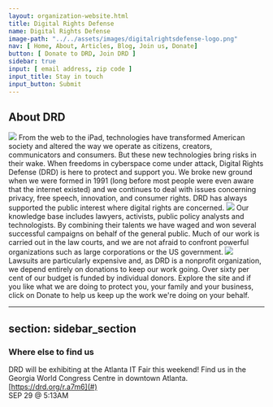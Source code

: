 ```yaml
---
layout: organization-website.html
title: Digital Rights Defense
name: Digital Rights Defense
image-path: "../../assets/images/digitalrightsdefense-logo.png"
nav: [ Home, About, Articles, Blog, Join us, Donate]
button: [ Donate to DRD, Join DRD ]
sidebar: true
input: [ email address, zip code ]
input_title: Stay in touch
input_button: Submit
---
```

## About DRD

<left>![](../../assets/images/digitalrightsdefense1.png)</left>
From the web to the iPad, technologies have transformed American society and altered the way we operate as citizens, creators, communicators and consumers. But these new technologies bring risks in their wake. When freedoms in cyberspace come under attack, Digital Rights Defense (DRD) is here to protect and support you. We broke new ground when we were formed in 1991 (long before most people were even aware that the internet existed) and we continues to deal with issues concerning privacy, free speech, innovation, and consumer rights. DRD has always supported the public interest where digital rights are concerned.
<left>![](../../assets/images/digitalrightsdefense2.png)</left>
Our knowledge base includes lawyers, activists, public policy analysts and technologists. By combining their talents we have waged and won several successful campaigns on behalf of the general public. Much of our work is carried out in the law courts, and we are not afraid to confront powerful organizations such as large corporations or the US government.
<left>![](../../assets/images/digitalrightsdefense3.png)</left>
Lawsuits are particularly expensive and, as DRD is a nonprofit organization, we depend entirely on donations to keep our work going. Over sixty per cent of our budget is funded by individual donors. Explore the site and if you like what we are doing to protect you, your family and your business, click on Donate to help us keep up the work we're doing on your behalf.

---
section: sidebar_section
---

### Where else to find us

DRD will be exhibiting at the Atlanta IT Fair this weekend! Find us in the Georgia World Congress Centre in downtown Atlanta. [https://drd.org/r.a7m6](#)  
<span>SEP 29 @ 5:13AM</span>
